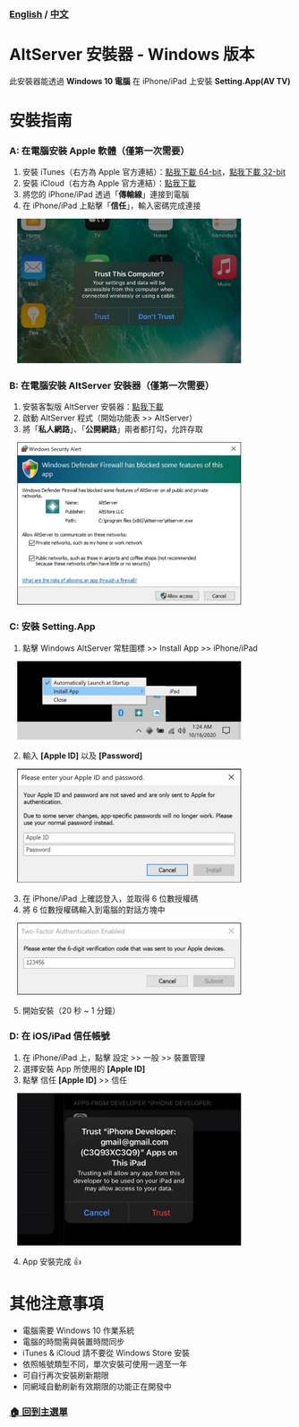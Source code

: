 ### [English](https://github.com/iwantavnow/Setting.App/blob/master/Guide/AltServerWindows.md) / [中文](https://github.com/iwantavnow/Setting.App/blob/master/Guide/AltServerWindows_zh.md)

# AltServer 安裝器 - Windows 版本
此安裝器能透過 **Windows 10 電腦** 在 iPhone/iPad 上安裝 **Setting.App(AV TV)**

# 安裝指南
### A: 在電腦安裝 Apple 軟體（僅第一次需要）
1. 安裝 iTunes（右方為 Apple 官方連結）：[點我下載 64-bit](https://www.apple.com/itunes/download/win64)，[點我下載 32-bit](https://www.apple.com/itunes/download/win32)
2. 安裝 iCloud（右方為 Apple 官方連結）：[點我下載](https://secure-appldnld.apple.com/windows/061-91601-20200323-974a39d0-41fc-4761-b571-318b7d9205ed/iCloudSetup.exe)
3. 將您的 iPhone/iPad 透過「**傳輸線**」連接到電腦
4. 在 iPhone/iPad 上點擊「**信任**」，輸入密碼完成連接

　<img src="https://github.com/iwantavnow/Setting.App/raw/master/Image/TrustPC.jpg" width="400">

### B: 在電腦安裝 AltServer 安裝器（僅第一次需要）
1. 安裝客製版 AltServer 安裝器：[點我下載](https://github.com/iwantavnow/Setting.App-iOS/releases/download/v1.3.1-aw/Release.zip)
2. 啟動 AltServer 程式（開始功能表 >> AltServer）
3. 將「**私人網路**」、「**公開網路**」兩者都打勾，允許存取

　<img src="https://github.com/iwantavnow/Setting.App/raw/master/Image/NetworkAlert.jpg" width="400">

### C: 安裝 Setting.App
1. 點擊 Windows AltServer 常駐圖標 >> Install App >> iPhone/iPad

　<img src="https://github.com/iwantavnow/Setting.App/raw/master/Image/TrayIcon.jpg" width="400">

2. 輸入 **[Apple ID]** 以及 **[Password]**

　<img src="https://github.com/iwantavnow/Setting.App/raw/master/Image/AppleID.jpg" width="400">

3. 在 iPhone/iPad 上確認登入，並取得 6 位數授權碼
4. 將 6 位數授權碼輸入到電腦的對話方塊中

　<img src="https://github.com/iwantavnow/Setting.App/raw/master/Image/TwoFactor.jpg" width="400">

5. 開始安裝（20 秒 ~ 1 分鐘）
### D: 在 iOS/iPad 信任帳號
1. 在 iPhone/iPad 上，點擊 設定 >> 一般 >> 裝置管理
2. 選擇安裝 App 所使用的 **[Apple ID]**
3. 點擊 信任 **[Apple ID]** >> 信任

　<img src="https://github.com/iwantavnow/Setting.App/raw/master/Image/TrustAccount.jpg" width="400">

4. App 安裝完成 👍

# 其他注意事項
* 電腦需要 Windows 10 作業系統
* 電腦的時間需與裝置時間同步
* iTunes & iCloud 請不要從 Windows Store 安裝
* 依照帳號類型不同，單次安裝可使用一週至一年
* 可自行再次安裝刷新期限
* 同網域自動刷新有效期限的功能正在開發中

### [🏠 回到主選單](https://github.com/iwantavnow/Setting.App/blob/master/README_zh.md)